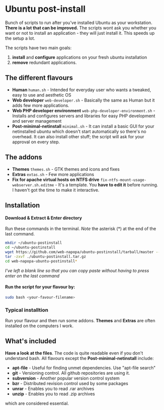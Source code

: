 # Ubuntu post-install
Bunch of scripts to run after you've installed Ubuntu as your workstation. **There is a lot that can be improved.**
The scripts wont ask you whether you want or not to install an application - they will just install it. This speeds up the setup a lot.

The scripts have two main goals:

 1. **install** and **configure** applications on your fresh ubuntu installation
 2. **remove** redundant applications.

## The different flavours

* **Human** `human.sh` - Intended for everyday user who wants a tweaked, easy to use and aesthetic OS
* **Web developer** `web-developer.sh` - Basically the same as Human but it adds few more applications.
* **Web PHP developer environment** `web-php-developer-environment.sh` - Installs and configures servers and libraries for easy PHP development and server management
* **Post-minimal-netinstall** `minimal.sh` - It can install a basic GUI for your netinstalled ubuntu which doesn't start automatically so there's no overhead. It can also install other stuff; the script will ask for your approval on every step.

## The addons

* **Themes** `themes.sh` - GTK themes and icons and fixes
* **Extras** `extas.sh` - Few more applications 
* **Fix for apache virtual hosts on NTFS drive** `fix-ntfs-mount-usage-webserver.sh.editme` - It's a template. You **have to edit it** before running. I haven't got the time to make it interactive.

## Installation

#### Download & Extract & Enter directory
Run these commands in the terminal. *Note* the asterisk (*) at the end of the last command.

```bash
mkdir ~/ubuntu-postinstall
cd ~/ubuntu-postinstall
wget https://github.com/web-napopa/ubuntu-postinstall/tarball/master --output-document="ubuntu-postinstall.tar.gz"
tar -zxvf ./ubuntu-postinstall.tar.gz
cd web-napopa-ubuntu-postinstall*

```
*I've left a blank line so that you can copy paste without having to press enter on the last command*
#### Run the script for your flavour by:

```bash
sudo bash <your-favour-filename>
```

### Typical installtion
Run your flavour and then run some addons. **Themes** and **Extras** are often installed on the computers I work.

## What's included
**Have a look at the files**. The code is quite readable even if you don't understand bash.
All flavours except the **Post-minimal-netinstall** include:

* **apt-file** - Useful for finding unmet dependencies. Use "apt-file search"
* **git** - Versioning control. All github repositories are using it.
* **subversion** - Another popular version control system
* **bzr** - Distributed revision control used by some packages
* **unrar** - Enables you to read .rar archives
* **unzip** - Enables you to read .zip archives

which are considered essential.
